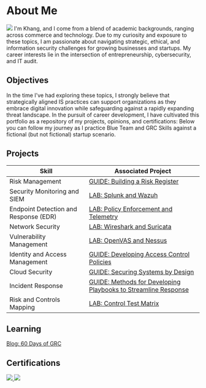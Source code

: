 # About Me
<a href="https://www.linkedin.com/in/th%E1%BA%BF-khang-huynh-aba8aa1a7"><img src="https://img.shields.io/badge/-LinkedIn-0072b1?&style-for-the-badge&logo=linkedin&logoColor=white" /></a>
I'm Khang, and I come from a blend of academic backgrounds, ranging across commerce and technology. Due to my curiosity and exposure to these topics, I am passionate about navigating strategic, ethical, and information security challenges for growing businesses and startups. My career interests lie in the intersection of entrepreneurship, cybersecurity, and IT audit.
## Objectives
In the time I've had exploring these topics, I strongly believe that strategically aligned IS practices can support organizations as they embrace digital innovation while safeguarding against a rapidly expanding threat landscape. In the pursuit of career development, I have cultivated this portfolio as a repository of my projects, opinions, and certifications: Below you can follow my journey as I practice Blue Team and GRC Skills against a fictional (but not fictional) startup scenario.

## Projects
| Skill                                         | Associated Project         |
|-----------------------------------------------|----------------------------|
| Risk Management                               | <a href="https://github.com/a-khang/risk_register_lab">GUIDE: Building a Risk Register</a>|
| Security Monitoring and SIEM                  | <a href="https://github.com/a-khang/risk_register_lab">LAB: Splunk and Wazuh</a>|
| Endpoint Detection and Response (EDR)         | <a href="https://github.com/a-khang/risk_register_lab">LAB: Policy Enforcement and Telemetry</a>|
| Network Security                              | <a href="https://github.com/a-khang/risk_register_lab">LAB: Wireshark and Suricata</a>|
| Vulnerability Management                      | <a href="https://github.com/a-khang/risk_register_lab">LAB: OpenVAS and Nessus</a>|
| Identity and Access Management                | <a href="https://github.com/a-khang/risk_register_lab">GUIDE: Developing Access Control Policies</a>|
| Cloud Security                                | <a href="https://github.com/a-khang/risk_register_lab">GUIDE: Securing Systems by Design</a>|
| Incident Response                             | <a href="https://github.com/a-khang/risk_register_lab">GUIDE: Methods for Developing Playbooks to Streamline Response</a>|
| Risk and Controls Mapping                     | <a href="https://github.com/a-khang/risk_register_lab">LAB: Control Test Matrix </a>|


## Learning
<a href="https://github.com/a-khang/60-days">Blog: 60 Days of GRC</a>

## Certifications
<div>
<a href="https://www.credly.com/badges/c3e0d53f-4cec-4e42-9756-34fbaaf12ac8/linked_in_profile"><img src="https://img.shields.io/badge/-Security%2B-FF0000?&style=for-the-badge&logo=CompTIA&logoColor=white" />
<a href="https://www.credly.com/badges/73f23fdd-0fae-43bc-8948-5d27b84aced4/linked_in_profile"><img src="https://img.shields.io/badge/-PCCET-FA582D?&style=for-the-badge&logo=PaloAlto&logoColor=white" />
</div>
